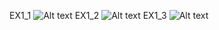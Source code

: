 EX1_1
![Alt text](<img width="1102" height="281" alt="image" src="https://github.com/user-attachments/assets/bd36aa9f-426f-4ac9-abb8-9420ff824524" />)
EX1_2
![Alt text](<img width="1107" height="370" alt="image" src="https://github.com/user-attachments/assets/d7e16bad-584a-4356-a97d-313d676ac8a5" />)
EX1_3
![Alt text](<img width="1097" height="410" alt="image" src="https://github.com/user-attachments/assets/e41df5e5-9c02-486e-8d02-293f0c7c2723" />)
